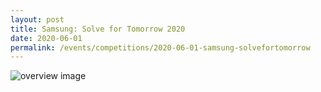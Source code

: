 ```yaml
---
layout: post
title: Samsung: Solve for Tomorrow 2020
date: 2020-06-01 
permalink: /events/competitions/2020-06-01-samsung-solvefortomorrow
---
```


![overview image]()
